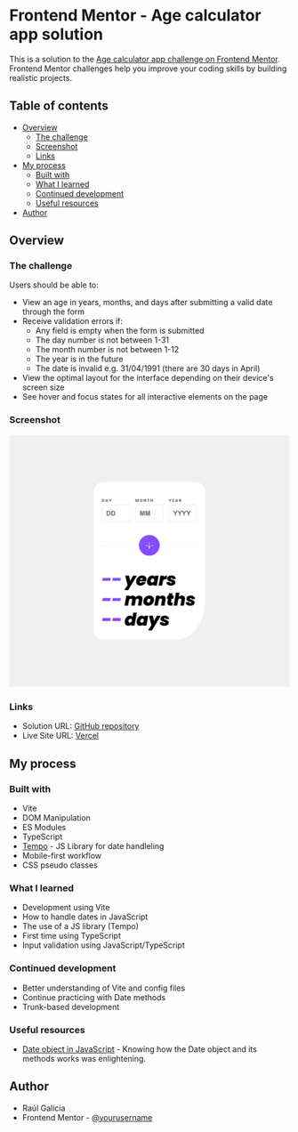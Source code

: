 # Frontend Mentor - Age calculator app solution

This is a solution to the [Age calculator app challenge on Frontend Mentor](https://www.frontendmentor.io/challenges/age-calculator-app-dF9DFFpj-Q). Frontend Mentor challenges help you improve your coding skills by building realistic projects.

## Table of contents

- [Overview](#overview)
  - [The challenge](#the-challenge)
  - [Screenshot](#screenshot)
  - [Links](#links)
- [My process](#my-process)
  - [Built with](#built-with)
  - [What I learned](#what-i-learned)
  - [Continued development](#continued-development)
  - [Useful resources](#useful-resources)
- [Author](#author)

## Overview

### The challenge

Users should be able to:

- View an age in years, months, and days after submitting a valid date through the form
- Receive validation errors if:
  - Any field is empty when the form is submitted
  - The day number is not between 1-31
  - The month number is not between 1-12
  - The year is in the future
  - The date is invalid e.g. 31/04/1991 (there are 30 days in April)
- View the optimal layout for the interface depending on their device's screen size
- See hover and focus states for all interactive elements on the page

### Screenshot

![](./public/screenshot.png)

### Links

- Solution URL: [GitHub repository](https://github.com/raulgaliciab/age-calculator-app)
- Live Site URL: [Vercel](https://age-calculator-app-blush-iota.vercel.app/)

## My process

### Built with

- Vite
- DOM Manipulation
- ES Modules
- TypeScript
- [Tempo](https://tempo.formkit.com/) - JS Library for date handleling
- Mobile-first workflow
- CSS pseudo classes

### What I learned

- Development using Vite
- How to handle dates in JavaScript
- The use of a JS library (Tempo)
- First time using TypeScript
- Input validation using JavaScript/TypeScript

### Continued development

- Better understanding of Vite and config files
- Continue practicing with Date methods
- Trunk-based development

### Useful resources

- [Date object in JavaScript](https://developer.mozilla.org/en-US/docs/Web/JavaScript/Reference/Global_Objects/Date) - Knowing how the Date object and its methods works was enlightening.

## Author

- Raúl Galicia
- Frontend Mentor - [@yourusername](https://www.frontendmentor.io/profile/raulgaliciab)

